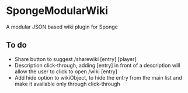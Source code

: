 # SpongeModularWiki
A modular JSON based wiki plugin for Sponge

## To do
- Share button to suggest /sharewiki [entry] [player]
- Description click-through, adding [entry] in front of a description will allow the user to click to open /wiki [entry]
- Add hide option to wikiObject, to hide the entry from the main list and make it available only through click-through
